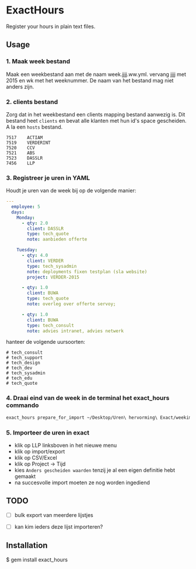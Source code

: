 # ExactHours

Register your hours in plain text files.

## Usage

### 1. Maak week bestand

Maak een weekbestand aan met de naam week.jjjj.ww.yml. vervang jjjj met
2015 en wk met het weeknummer. De naam van het bestand mag niet anders
zijn.

### 2. clients bestand

Zorg dat in het weekbestand een clients mapping bestand aanwezig is. Dit
bestand heet ```clients``` en bevat alle klanten met hun id's space
gescheiden. A la een ```hosts``` bestand.

```
7517	ACTIAM
7519	VERDERINT
7520	CCV
7521	ABS
7523	DASSLR
7456	LLP
```

### 3. Registreer je uren in YAML

Houdt je uren van de week bij op de volgende manier:

```yaml
---
  employee: 5
  days:
    Monday:
      - qty: 2.0
        client: DASSLR
        type: tech_quote
        note: aanbieden offerte

    Tuesday:
      - qty: 4.0
        client: VERDER
        type: tech_sysadmin
        note: deployments fixen testplan (sla website)
        project: VERDER-2015

      - qty: 1.0
        client: BUWA
        type: tech_quote
        note: overleg over offerte servoy;

      - qty: 1.0
        client: BUWA
        type: tech_consult
        note: advies intranet, advies netwerk
```

hanteer de volgende uursoorten:
```
# tech_consult
# tech_support
# tech_design
# tech_dev
# tech_sysadmin
# tech_edu
# tech_quote
```

### 4. Draai eind van de week in de terminal het exact_hours commando

```bash
exact_hours prepare_for_import ~/Desktop/Uren\ hervorming\ Exact/weekimports/week.2015.45.yml
```

### 5. Importeer de uren in exact

- klik op LLP linksboven in het nieuwe menu
- klik op import/export
- klik op CSV/Excel
- klik op Project -> Tijd
- kies ```Anders gescheiden waarden``` tenzij je al een eigen definitie
  hebt gemaakt
- na succesvolle import moeten ze nog worden ingediend

## TODO

- [ ] bulk export van meerdere lijstjes
- [ ] kan kim ieders deze lijst importeren?


## Installation

$ gem install exact_hours
